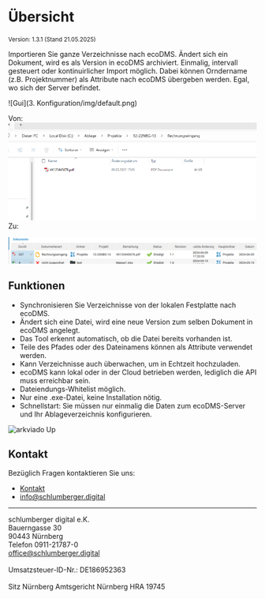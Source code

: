 #  Übersicht

<small>Version: 1.3.1 (Stand 21.05.2025)</small>

Importieren Sie ganze Verzeichnisse nach ecoDMS. Ändert sich ein Dokument, wird es als Version in ecoDMS archiviert. Einmalig, intervall gesteuert oder kontinuirlicher Import möglich. Dabei können Orndername (z.B. Projektnummer) als Attribute nach ecoDMS übergeben werden.
Egal, wo sich der Server befindet.



![Gui](3. Konfiguration/img/default.png)

Von: 
![Dokument im Ordner](<3. Konfiguration/img/File_in_Folder.png>)
Zu:

![Dokument in ecoDMS](<3. Konfiguration/img/File_to_ecoDMS_doc.png>)

## Funktionen

- Synchronisieren Sie Verzeichnisse von der lokalen Festplatte nach ecoDMS.
- Ändert sich eine Datei, wird eine neue Version zum selben Dokument in ecoDMS angelegt.
- Das Tool erkennt automatisch, ob die Datei bereits vorhanden ist.
- Teile des Pfades oder des Dateinamens können als Attribute verwendet werden.
- Kann  Verzeichnisse auch überwachen, um in Echtzeit hochzuladen.
- ecoDMS kann lokal oder in der Cloud betrieben werden, lediglich die API muss erreichbar sein.
- Dateiendungs-Whitelist möglich.
- Nur eine .exe-Datei, keine Installation nötig.
- Schnellstart: Sie müssen nur einmalig die Daten zum ecoDMS-Server und Ihr Ablageverzeichnis konfigurieren.

![arkviado Up ](<img/Arkviado Up Upload_Endlos.gif>)
## Kontakt

Bezüglich Fragen kontaktieren Sie uns:

- [Kontakt](https://www.schlumberger.digital/#Kontaktformular_Startseite)
- [info@schlumberger.digital](mailto:info@schlumberger.digital)


-----------------
schlumberger digital e.K. <br>
Bauerngasse 30 <br>
90443 Nürnberg <br>
Telefon 0911-21787-0 <br>
office@schlumberger.digital <br>
 <br>
Umsatzsteuer-ID-Nr.: DE186952363 <br>
 <br>
Sitz Nürnberg    Amtsgericht Nürnberg    HRA 19745
